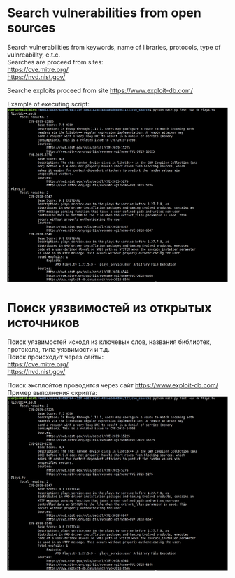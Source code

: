 # Search vulnerabilities from open sources
Search vulnerabilities from keywords, name of libraries, protocols, type of vulnreability, e.t.c.  
Searches are proceed from sites:  
https://cve.mitre.org/  
https://nvd.nist.gov/  
  
Searche exploits proceed from site https://www.exploit-db.com/  
  
Example of executing script:  
![alt text](preview1.jpg)  
  
  
# Поиск уязвимостей из открытых источников
Поиск уязвимостей исходя из ключевых слов, названия библиотек, протокола, типа уязвимости и т.д.  
Поиск происходит через сайты:  
https://cve.mitre.org/  
https://nvd.nist.gov/  
  
Поиск эксплойтов проводится через сайт https://www.exploit-db.com/  
Пример выполнения скрипта:  
![alt text](preview1.jpg)  
